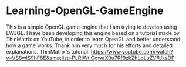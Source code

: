# Learning-OpenGL-GameEngine

This is a simple OpenGL game engine that I am trying to develop using LWJGL.
I have been developing this engine based on a tutorial made by ThinMatrix on YouTube, 
in order to learn OpenGL and better understand how a game works. 
Thank him very much for his efforts and detailed explanations.
ThinMatrix's tutorial: https://www.youtube.com/watch?v=VS8wlS9hF8E&amp;list=PLRIWtICgwaX0u7Rf9zkZhLoLuZVfUksDP
